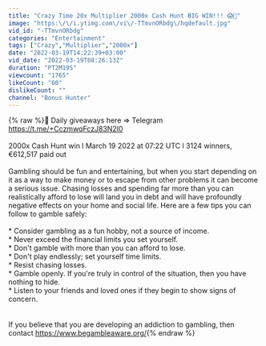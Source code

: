 ```yaml
---
title: "Crazy Time 20x Multiplier 2000x Cash Hunt BIG WIN!!! 😱🤑"
image: "https:\/\/i.ytimg.com\/vi\/-TTmvnORbdg\/hqdefault.jpg"
vid_id: "-TTmvnORbdg"
categories: "Entertainment"
tags: ["Crazy","Multiplier","2000x"]
date: "2022-03-19T14:22:39+03:00"
vid_date: "2022-03-19T08:26:13Z"
duration: "PT2M19S"
viewcount: "1765"
likeCount: "60"
dislikeCount: ""
channel: "Bonus Hunter"
---
```

{% raw %}🎁 Daily giveaways here ⇒ Telegram <a rel="nofollow" target="blank" href="https://t.me/+CczmwqFczJ83N2I0">https://t.me/+CczmwqFczJ83N2I0</a><br /><br />2000x Cash Hunt win l March 19 2022 at 07:22 UTC  l 3124 winners, €612,517 paid out<br /><br />Gambling should be fun and entertaining, but when you start depending on it as a way to make money or to escape from other problems it can become a serious issue. Chasing losses and spending far more than you can realistically afford to lose will land you in debt and will have profoundly negative effects on your home and social life. Here are a few tips you can follow to gamble safely:<br /><br />* Consider gambling as a fun hobby, not a source of income.<br />* Never exceed the financial limits you set yourself.<br />* Don't gamble with more than you can afford to lose.<br />* Don't play endlessly; set yourself time limits.<br />* Resist chasing losses.<br />* Gamble openly. If you're truly in control of the situation, then you have nothing to hide.<br />* Listen to your friends and loved ones if they begin to show signs of concern.<br /><br /><br />If you believe that you are developing an addiction to gambling, then contact <a rel="nofollow" target="blank" href="https://www.begambleaware.org/​​">https://www.begambleaware.org/​​</a>{% endraw %}
